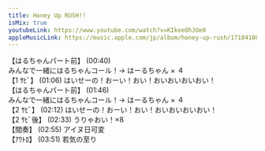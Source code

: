 ```yaml
---
title: Honey Up RUSH!!
isMix: true
youtubeLink: https://www.youtube.com/watch?v=KIkeeOhJOe0
appleMusicLink: https://music.apple.com/jp/album/honey-up-rush/1718410868?&i=1718410989
---
```


【はるちゃんパート前】 <t s=40>(00:40)</t> <br />
みんなで一緒にはるちゃんコール！→ はーるちゃん × ４<br />
【1 ｻﾋﾞ】 <t s=66>(01:06)</t> はいせーの！おーい！おい！おいおいおいおい！<br />
【はるちゃんパート前】 <t s=106>(01:46)</t> <br />
みんなで一緒にはるちゃんコール！→ はーるちゃん × ４<br />
【2 ｻﾋﾞ】 <t s=132>(02:12)</t> はいせーの！おーい！おい！おいおいおいおい！<br />
【2 ｻﾋﾞ後】 <t s=153>(02:33)</t> うりゃおい！×8 <br />
【間奏】 <t s=175>(02:55)</t> アイヌ日可変 <br />
【ｱｳﾄﾛ】 <t s=231>(03:51)</t> 若気の至り
